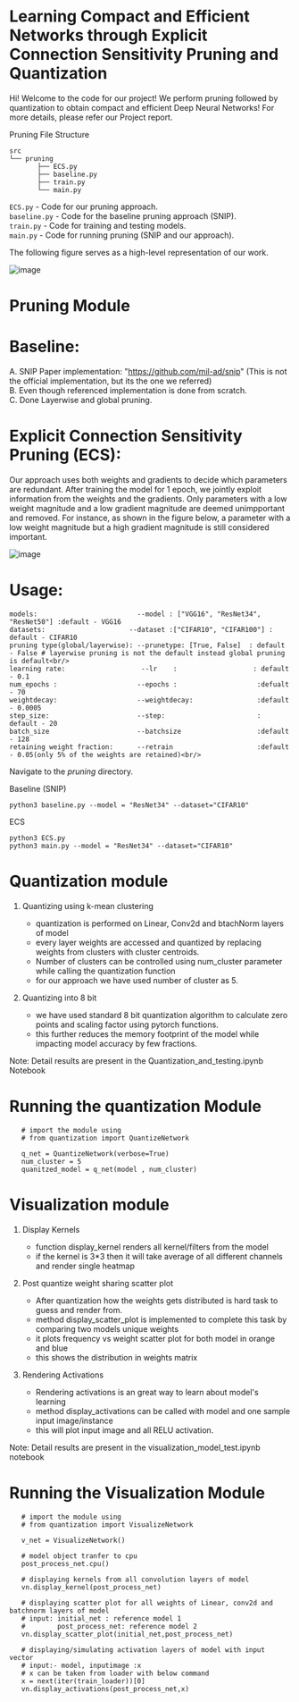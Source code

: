 # Learning Compact and Efficient Networks through Explicit Connection Sensitivity Pruning and Quantization

Hi! Welcome to the code for our project! We perform pruning followed by quantization to obtain compact and efficient Deep Neural Networks! For more details, please refer our Project report.

Pruning File Structure

```
src
└── pruning
       ├── ECS.py
       ├── baseline.py
       ├── train.py          
       └── main.py        
```
 
 ```ECS.py``` - Code for our pruning approach.<br/>
 ```baseline.py``` - Code for the baseline pruning approach (SNIP).<br/>
 ```train.py``` - Code for training and testing models.<br/>
 ```main.py``` - Code for running pruning (SNIP and our approach).<br/>


The following figure serves as a high-level representation of our work.


![image](https://user-images.githubusercontent.com/37202614/118072436-c86d0480-b377-11eb-881e-1a6d4bb8f7dc.png)

# Pruning Module

# Baseline:  
A. SNIP Paper implementation: "https://github.com/mil-ad/snip" (This is not the official implementation, but its the one we referred)<br/> 
B. Even though referenced implementation is done from scratch.<br/> 
C. Done Layerwise and global pruning.<br/>


# Explicit Connection Sensitivity Pruning (ECS):

Our approach uses both weights and gradients to decide which parameters are redundant. After training the model for 1 epoch, we jointly exploit information from the weights and the gradients. Only parameters with a low weight magnitude and a low gradient magnitude are deemed unimpportant and removed. For instance, as shown in the figure below, a parameter with a low weight magnitude but a high gradient magnitude is still considered important.

![image](https://user-images.githubusercontent.com/37202614/118072561-14b84480-b378-11eb-9c67-f8f8ec9c80d1.png)



# Usage:
```
models:                         --model : ["VGG16", "ResNet34", "ResNet50"] :default - VGG16 
datasets:                     --dataset :["CIFAR10", "CIFAR100"] : default - CIFAR10
pruning type(global/layerwise): --prunetype: [True, False]  : default - False # layerwise pruning is not the default instead global pruning is default<br/> 
learning rate:                   --lr    :                   : default - 0.1
num_epochs :                    --epochs :                    :defualt - 70
weightdecay:                    --weightdecay:                :default - 0.0005
step_size:                      --step:                       : default - 20
batch_size                      --batchsize                   :default - 128
retaining weight fraction:      --retrain                     :default - 0.05(only 5% of the weights are retained)<br/> 
```

Navigate to the _pruning_ directory. 

Baseline (SNIP)
```
python3 baseline.py --model = "ResNet34" --dataset="CIFAR10"
```

ECS
```
python3 ECS.py 
python3 main.py --model = "ResNet34" --dataset="CIFAR10"
```


# Quantization module

1. Quantizing using k-mean clustering 
    - quantization is performed on Linear, Conv2d and btachNorm layers of model
    - every layer weights are accessed and quantized by replacing weights from clusters with cluster centroids.
    - Number of clusters can be controlled using num_cluster parameter while calling the quantization function
    - for our approach we have used number of cluster as 5.
    
2. Quantizing into 8 bit
    - we have used standard 8 bit quantization algorithm to calculate zero points and scaling factor using pytorch functions.
    - this further reduces the memory footprint of the model while impacting model accuracy by few fractions.
   
Note: Detail results are present in the Quantization_and_testing.ipynb Notebook
# Running the quantization Module
```
   # import the module using 
   # from quantization import QuantizeNetwork
   
   q_net = QuantizeNetwork(verbose=True)
   num_cluster = 5
   quanitzed_model = q_net(model , num_cluster)
```

 
# Visualization module

1. Display Kernels 
    - function display_kernel renders all kernel/filters from the model
    - if the kernel is 3*3 then it will take average of all different channels and render single heatmap
    
2. Post quantize weight sharing scatter plot
    - After quantization how the weights gets distributed is hard task to guess and render from.
    - method display_scatter_plot is implemented to complete this task by comparing two models unique weights
    - it plots frequency vs weight scatter plot for both model in orange and blue
    - this shows the distribution in weights matrix
   
3. Rendering Activations
   - Rendering activations is an great way to learn about model's learning
   - method display_activations can be called with model and one sample input image/instance
   - this will plot input image and all RELU activation.

Note: Detail results are present in the visualization_model_test.ipynb notebook
   
# Running the Visualization Module
```
   # import the module using 
   # from quantization import VisualizeNetwork
   
   v_net = VisualizeNetwork()
   
   # model object tranfer to cpu
   post_process_net.cpu()
   
   # displaying kernels from all convolution layers of model
   vn.display_kernel(post_process_net)
   
   # displaying scatter plot for all weights of Linear, conv2d and batchnorm layers of model
   # input: initial_net : reference model 1
   #        post_process_net: reference model 2
   vn.display_scatter_plot(initial_net,post_process_net)
   
   # displaying/simulating activation layers of model with input vector
   # input:- model, inputimage :x
   # x can be taken from loader with below command 
   x = next(iter(train_loader))[0]
   vn.display_activations(post_process_net,x)
   
```



